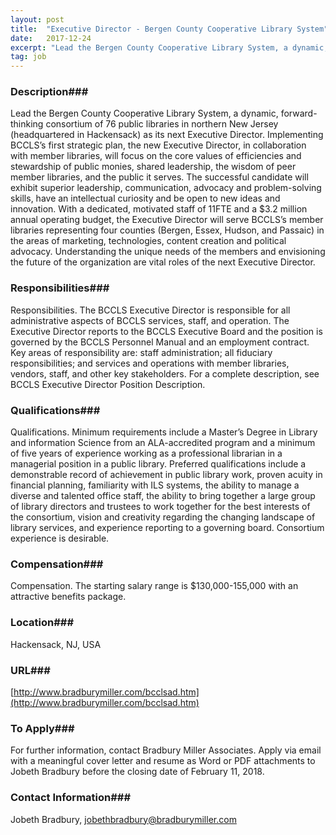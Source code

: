 ```yaml
---
layout: post
title:  "Executive Director - Bergen County Cooperative Library System"
date:   2017-12-24
excerpt: "Lead the Bergen County Cooperative Library System, a dynamic, forward-thinking consortium of 76 public libraries in northern New Jersey (headquartered in Hackensack) as its next Executive Director. Implementing BCCLS’s first strategic plan, the new Executive Director, in collaboration with member libraries, will focus on the core values of efficiencies and..."
tag: job
---
```


### Description###

Lead the Bergen County Cooperative Library System, a dynamic, forward-thinking consortium of 76 public libraries in northern New Jersey (headquartered in Hackensack) as its next Executive Director. Implementing BCCLS’s first strategic plan, the new Executive Director, in collaboration with member libraries, will focus on the core values of efficiencies and stewardship of public monies, shared leadership, the wisdom of peer member libraries, and the public it serves. The successful candidate will exhibit superior leadership, communication, advocacy and problem-solving skills, have an intellectual curiosity and be open to new ideas and innovation. With a dedicated, motivated staff of 11FTE and a $3.2 million annual operating budget, the Executive Director will serve BCCLS’s member libraries representing four counties (Bergen, Essex, Hudson, and Passaic) in the areas of marketing, technologies, content creation and political advocacy. Understanding the unique needs of the members and envisioning the future of the organization are vital roles of the next Executive Director.


### Responsibilities###

Responsibilities. The BCCLS Executive Director is responsible for all administrative aspects of BCCLS services, staff, and operation. The Executive Director reports to the BCCLS Executive Board and the position is governed by the BCCLS Personnel Manual and an employment contract. Key areas of responsibility are: staff administration; all fiduciary responsibilities; and services and operations with member libraries, vendors, staff, and other key stakeholders. For a complete description, see BCCLS Executive Director Position Description.


### Qualifications###

Qualifications. Minimum requirements include a Master’s Degree in Library and information Science from an ALA-accredited program and a minimum of five years of experience working as a professional librarian in a managerial position in a public library. Preferred qualifications include a demonstrable record of achievement in public library work, proven acuity in financial planning, familiarity with ILS systems, the ability to manage a diverse and talented office staff, the ability to bring together a large group of library directors and trustees to work together for the best interests of the consortium, vision and creativity regarding the changing landscape of library services, and experience reporting to a governing board. Consortium experience is desirable.


### Compensation###

Compensation. The starting salary range is $130,000-155,000 with an attractive benefits package.


### Location###

Hackensack, NJ, USA


### URL###

[http://www.bradburymiller.com/bcclsad.htm](http://www.bradburymiller.com/bcclsad.htm)

### To Apply###

For further information, contact Bradbury Miller Associates. Apply via email with a meaningful cover letter and resume as Word or PDF attachments to Jobeth Bradbury before the closing date of February 11, 2018.




### Contact Information###

Jobeth Bradbury, jobethbradbury@bradburymiller.com

